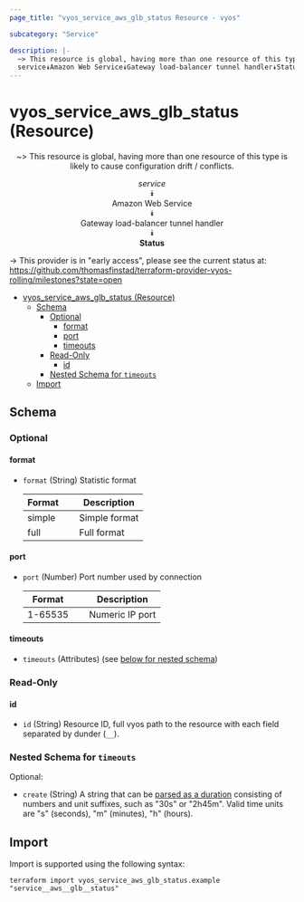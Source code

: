 ```yaml
---
page_title: "vyos_service_aws_glb_status Resource - vyos"

subcategory: "Service"

description: |-
  ~> This resource is global, having more than one resource of this type is likely to cause configuration drift / conflicts.
  service⯯Amazon Web Service⯯Gateway load-balancer tunnel handler⯯Status
---
```


# vyos_service_aws_glb_status (Resource)
<center>

~> This resource is global, having more than one resource of this type is likely to cause configuration drift / conflicts.

*service*  
⯯  
Amazon Web Service  
⯯  
Gateway load-balancer tunnel handler  
⯯  
**Status**


</center>

-> This provider is in "early access", please see the current status at: https://github.com/thomasfinstad/terraform-provider-vyos-rolling/milestones?state=open

<!--TOC-->

- [vyos_service_aws_glb_status (Resource)](#vyos_service_aws_glb_status-resource)
  - [Schema](#schema)
    - [Optional](#optional)
      - [format](#format)
      - [port](#port)
      - [timeouts](#timeouts)
    - [Read-Only](#read-only)
      - [id](#id)
    - [Nested Schema for `timeouts`](#nested-schema-for-timeouts)
  - [Import](#import)

<!--TOC-->

<!-- schema generated by tfplugindocs -->
## Schema

### Optional

#### format
- `format` (String) Statistic format

    |  Format  &emsp;|  Description    |
    |----------|-----------------|
    |  simple  &emsp;|  Simple format  |
    |  full    &emsp;|  Full format    |
#### port
- `port` (Number) Port number used by connection

    |  Format   &emsp;|  Description      |
    |-----------|-------------------|
    |  1-65535  &emsp;|  Numeric IP port  |
#### timeouts
- `timeouts` (Attributes) (see [below for nested schema](#nestedatt--timeouts))

### Read-Only

#### id
- `id` (String) Resource ID, full vyos path to the resource with each field separated by dunder (`__`).

<a id="nestedatt--timeouts"></a>
### Nested Schema for `timeouts`

Optional:

- `create` (String) A string that can be [parsed as a duration](https://pkg.go.dev/time#ParseDuration) consisting of numbers and unit suffixes, such as &#34;30s&#34; or &#34;2h45m&#34;. Valid time units are &#34;s&#34; (seconds), &#34;m&#34; (minutes), &#34;h&#34; (hours).

## Import

Import is supported using the following syntax:

```shell
terraform import vyos_service_aws_glb_status.example "service__aws__glb__status"
```

